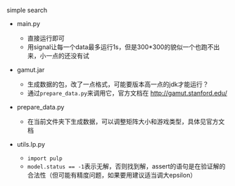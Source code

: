 simple search

- main.py

  - 直接运行即可
  - 用signal让每一个data最多运行1s，但是300*300的貌似一个也跑不出来，小一点的还没有试

- gamut.jar

  - 生成数据的包，改了一点格式，可能要版本高一点的jdk才能运行？
  - 通过`prepare_data.py`来调用它，官方文档在 http://gamut.stanford.edu/

- prepare_data.py

  - 在当前文件夹下生成数据，可以调整矩阵大小和游戏类型，具体见官方文档

- utils.lp.py

  - `import pulp`
  - `model.status == -1`表示无解，否则找到解，assert的语句是在验证解的合法性（但可能有精度问题，如果要用建议适当调大epsilon）

  

  

  

  